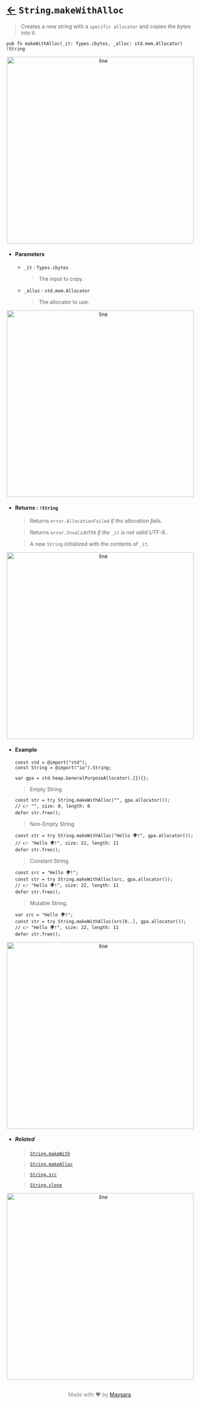 # [←](../) `String`.`makeWithAlloc`

> Creates a new string with a `specific allocator` and copies the bytes into it.

```zig
pub fn makeWithAlloc(_it: Types.cbytes, _alloc: std.mem.Allocator) !String
```


<div align="center">
<img src="https://raw.githubusercontent.com/Super-ZIG/io/refs/heads/main/docs/dist/img/md/line.png" alt="line" style="width:500px;"/>
</div>

- #### Parameters

    - `_it` : `Types.cbytes`

        > The input to copy.

    - `_alloc` : `std.mem.Allocator`

        > The allocator to use.

<div align="center">
<img src="https://raw.githubusercontent.com/Super-ZIG/io/refs/heads/main/docs/dist/img/md/line.png" alt="line" style="width:500px;"/>
</div>

- #### Returns : `!String`

    > Returns `error.AllocationFailed` _if the allocation fails._

    > Returns `error.InvalidUTF8` _if the `_it` is not valid UTF-8._.

    > A new `String` initialized with the contents of `_it`.

<div align="center">
<img src="https://raw.githubusercontent.com/Super-ZIG/io/refs/heads/main/docs/dist/img/md/line.png" alt="line" style="width:500px;"/>
</div>

- #### Example

    ```zig
    const std = @import("std");
    const String = @import("io").String;
    ```

    ```zig
    var gpa = std.heap.GeneralPurposeAllocator(.{}){};
    ```

    > Empty String

    ```zig
    const str = try String.makeWithAlloc("", gpa.allocator());          // 👉 "", size: 0, length: 0
    defer str.free();
    ```

    > Non-Empty String

    ```zig
    const str = try String.makeWithAlloc("Hello 🌍!", gpa.allocator()); // 👉 "Hello 🌍!", size: 22, length: 11
    defer str.free();
    ```

    > Constant String.

    ```zig
    const src = "Hello 🌍!";
    const str = try String.makeWithAlloc(src, gpa.allocator());         // 👉 "Hello 🌍!", size: 22, length: 11
    defer str.free();
    ```

    > Mutable String.

    ```zig
    var src = "Hello 🌍!";
    const str = try String.makeWithAlloc(src[0..], gpa.allocator());    // 👉 "Hello 🌍!", size: 22, length: 11
    defer str.free();
    ```

<div align="center">
<img src="https://raw.githubusercontent.com/Super-ZIG/io/refs/heads/main/docs/dist/img/md/line.png" alt="line" style="width:500px;"/>
</div>

- ##### Related

  > [`String.makeWith`](./makeWith.md)

  > [`String.makeAlloc`](./makeAlloc.md)

  > [`String.src`](./src.md)

  > [`String.clone`](./clone.md)


<div align="center">
<img src="https://raw.githubusercontent.com/Super-ZIG/io/refs/heads/main/docs/dist/img/md/line.png" alt="line" style="width:500px;"/>
</div>

<p align="center" style="color:grey;"><br />Made with ❤️ by <a href="http://github.com/maysara-elshewehy" target="blank">Maysara</a>.</p>